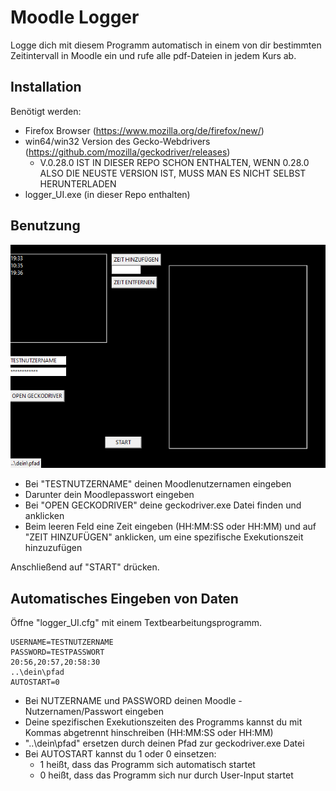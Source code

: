 # Moodle Logger 
Logge dich mit diesem Programm automatisch in einem von dir bestimmten Zeitintervall in Moodle ein und rufe alle pdf-Dateien in jedem Kurs ab.

## Installation
Benötigt werden:
- Firefox Browser (https://www.mozilla.org/de/firefox/new/)
- win64/win32 Version des Gecko-Webdrivers (https://github.com/mozilla/geckodriver/releases)
  - V.0.28.0 IST IN DIESER REPO SCHON ENTHALTEN, WENN 0.28.0 ALSO DIE NEUSTE VERSION IST, MUSS MAN ES NICHT SELBST HERUNTERLADEN
- logger_UI.exe (in dieser Repo enthalten)

## Benutzung
![](/example.PNG)

- Bei "TESTNUTZERNAME" deinen Moodlenutzernamen eingeben
- Darunter dein Moodlepasswort eingeben
- Bei "OPEN GECKODRIVER" deine geckodriver.exe Datei finden und anklicken
- Beim leeren Feld eine Zeit eingeben (HH:MM:SS oder HH:MM) und auf "ZEIT HINZUFÜGEN" anklicken, um eine spezifische Exekutionszeit hinzuzufügen

Anschließend auf "START" drücken.

## Automatisches Eingeben von Daten
Öffne "logger_UI.cfg" mit einem Textbearbeitungsprogramm.

```
USERNAME=TESTNUTZERNAME
PASSWORD=TESTPASSWORT
20:56,20:57,20:58:30
..\dein\pfad
AUTOSTART=0
```

- Bei NUTZERNAME und PASSWORD deinen Moodle - Nutzernamen/Passwort eingeben
- Deine spezifischen Exekutionszeiten des Programms kannst du mit Kommas abgetrennt hinschreiben (HH:MM:SS oder HH:MM)
- "..\dein\pfad" ersetzen durch deinen Pfad zur geckodriver.exe Datei 
- Bei AUTOSTART kannst du 1 oder 0 einsetzen: 
  - 1 heißt, dass das Programm sich automatisch startet
  - 0 heißt, dass das Programm sich nur durch User-Input startet 
